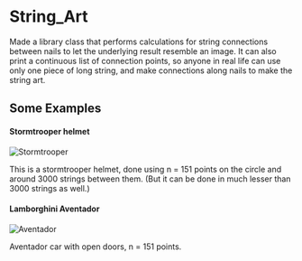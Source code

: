 # String_Art
Made a library class that performs calculations for string connections between nails to let the underlying result resemble an image.
It can also print a continuous list of connection points, so anyone in real life can use only one piece of long string, and make connections along nails to make the string art.

## Some Examples

#### Stormtrooper helmet
![Stormtrooper](https://github.com/DhruvAhlawat/String_Art/assets/96519848/6a8ab2cd-6713-4045-831b-dfd979a7cf7b)

This is a stormtrooper helmet, done using n = 151 points on the circle and around 3000 strings between them. (But it can be done in much lesser than 3000 strings as well.)

#### Lamborghini Aventador
![Aventador](https://github.com/DhruvAhlawat/String_Art/assets/96519848/987330f9-8f9e-4c45-b857-2778abfb9a50)

Aventador car with open doors, n = 151 points.

